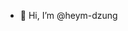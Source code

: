 - 👋 Hi, I’m @heym-dzung

<!---
heym-dzung/heym-dzung is a ✨ special ✨ repository because its `README.md` (this file) appears on your GitHub profile.
You can click the Preview link to take a look at your changes.
--->

